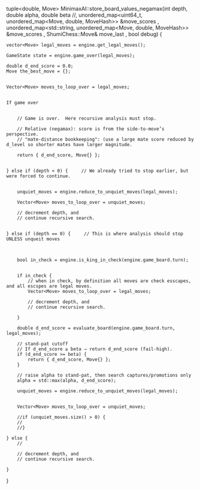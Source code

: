 



tuple<double, Move> MinimaxAI::store_board_values_negamax(int depth, double alpha, double beta
                                    //, unordered_map<uint64_t, unordered_map<Move, double, MoveHash>> &move_scores
                                    , unordered_map<std::string, unordered_map<Move, double, MoveHash>> &move_scores
                                    , ShumiChess::Move& move_last
                                    , bool debug) {






    vector<Move> legal_moves = engine.get_legal_moves();

    GameState state = engine.game_over(legal_moves);

    double d_end_score = 0.0;
    Move the_best_move = {};


    Vector<Move> moves_to_loop_over = legal_moves;


    If game over


        // Game is over.  Here recursive analysis must stop.

        // Relative (negamax): score is from the side-to-move’s perspective.
        // "mate-distance bookkeeping": (use a large mate score reduced by d_level so shorter mates have larger magnitude.

        return { d_end_score, Move{} };


    } else if (depth < 0) {     // We already tried to stop earlier, but were forced to continue.

   
        unquiet_moves = engine.reduce_to_unquiet_moves(legal_moves);

        Vector<Move> moves_to_loop_over = unquiet_moves;   

        // decrement depth, and 
        // continue recursive search. 


    } else if (depth == 0) {     // This is where analysis should stop UNLESS unqueit moves



        bool in_check = engine.is_king_in_check(engine.game_board.turn);


        if in_check {
            // when in check, by definition all moves are check esscapes, and all escspes are legal moves.
            Vector<Move> moves_to_loop_over = legal_moves;   

            // decrement depth, and 
            // continue recursive search. 

        }

        double d_end_score = evaluate_board(engine.game_board.turn, legal_moves);

        // stand-pat cutoff
        // If d_end_score ≥ beta ⇒ return d_end_score (fail-high).
        if (d_end_score >= beta) {
            return { d_end_score, Move{} };
        }

        // raise alpha to stand-pat, then search captures/promotions only
        alpha = std::max(alpha, d_end_score);

        unquiet_moves = engine.reduce_to_unquiet_moves(legal_moves);


        Vector<Move> moves_to_loop_over = unquiet_moves;   

        //if (unquiet_moves.size() > 0) {
        //    
        //}

    } else {
        //
    
        // decrement depth, and 
        // continue recursive search. 

    }









}
